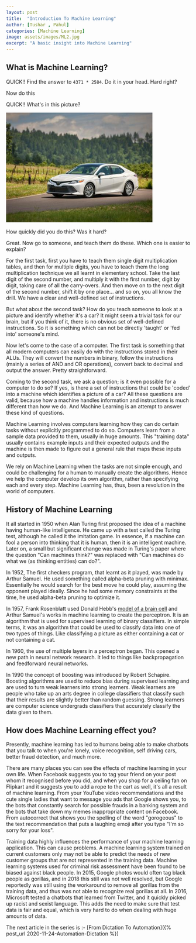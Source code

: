 ```yaml
---
layout: post
title:  "Introduction To Machine Learning"
author: [Tushar , Pahul]
categories: [Machine Learning]
image: assets/images/ML2.jpg
excerpt: "A basic insight into Machine Learning"
---
```


## What is Machine Learning? 





QUICK!! Find the answer to `4371 * 2584`. Do it in your head. Hard right? 

 

Now do this 

 

QUICK!! What's in this picture? 

 

![](../assets/images/MLcar.jpg)

 

How quickly did you do this? Was it hard? 

 

Great. Now go to someone, and teach them do these. Which one is easier to explain? 

 

For the first task, first you have to teach them single digit multiplication tables, and then for multiple digits, you have to teach them the long multiplication technique we all learnt in elementary school. Take the last digit of the second number, and multiply it with the first number, digit by digit, taking care of all the carry-overs. And then move on to the next digit of the second number, shift it by one place… and so on, you all know the drill. We have a clear and well-defined set of instructions. 

 

But what about the second task? How do you teach someone to look at a picture and identify whether it's a car? It might seem a trivial task for our brain, but if you think of it, there is no obvious set of well-defined instructions. So it is something which can not be directly 'taught' or 'fed into' someone's mind. 

 

Now let's come to the case of a computer. The first task is something that all modern computers can easily do with the instructions stored in their ALUs. They will convert the numbers in binary, follow the instructions (mainly a series of AND and OR operations), convert back to decimal and output the answer. Pretty straightforward. 

 

Coming to the second task, we ask a question; is it even possible for a computer to do so? If yes, is there a set of instructions that could be 'coded' into a machine which identifies a picture of a car? All these questions are valid, because how a machine handles information and instructions is much different than how we do. And Machine Learning is an attempt to answer these kind of questions. 

 

Machine Learning involves computers learning how they can do certain tasks without explicitly programmed to do so. Computers learn from a sample data provided to them, usually in huge amounts. This "training data" usually contains example inputs and their expected outputs and the machine is then made to figure out a general rule that maps these inputs and outputs. 

 

We rely on Machine Learning when the tasks are not simple enough, and could be challenging for a human to manually create the algorithms. Hence we help the computer develop its own algorithm, rather than specifying each and every step. Machine Learning has, thus, been a revolution in the world of computers. 

 

## History of Machine Learning 

 

It all started in 1950 when Alan Turing first proposed the idea of a machine having human-like intelligence. He came up with a test called the Turing test, although he called it the imitation game. In essence, if a machine can fool a person into thinking that it is human, then it is an intelligent machine. Later on, a small but significant change was made in Turing's paper where the question "Can machines think?" was replaced with "Can machines do what we (as thinking entities) can do?". 

 

In 1952, The first checkers program, that learnt as it played, was made by Arthur Samuel. He used something called alpha-beta pruning with minimax. Essentially he would search for the best move he could play, assuming the opponent played ideally. Since he had some memory constraints at the time, he used alpha-beta pruning to optimize it. 

 

In 1957, Frank Rosenblatt used Donald Hebb's [model of a brain cell](http://s-f-walker.org.uk/pubsebooks/pdfs/The_Organization_of_Behavior-Donald_O._Hebb.pdf)  and Arthur Samuel's works in machine learning to create the perceptron. It is an algorithm that is used for supervised learning of binary classifiers. In simple terms, it was an algorithm that could be used to classify data into one of two types of things. Like classifying a picture as either containing a cat or not containing a cat. 

 

In 1960, the use of multiple layers in a perceptron began. This opened a new path in neural network research. It led to things like backpropagation and feedforward neural networks. 

 

In 1990 the concept of boosting was introduced by Robert Schapire. Boosting algorithms are used to reduce bias during supervised learning and are used to turn weak learners into strong learners. Weak learners are people who take up an arts degree in college classifiers that classify such that their results are slightly better than random guessing. Strong learners are computer science undergrads classifiers that accurately classify the data given to them. 

 

## How does Machine Learning effect you? 

 

Presently, machine learning has led to humans being able to make chatbots that you talk to when you're lonely, voice recognition, self driving cars, better fraud detection, and much more. 

 

There are many places you can see the effects of machine learning in your own life. When Facebook suggests you to tag your friend on your post whom it recognised before you did, and when you shop for a ceiling fan on Flipkart and it suggests you to add a rope to the cart as well, it's all a result of machine learning. From your YouTube video recommendations and the cute single ladies that want to message you ads that Google shows you, to the bots that constantly search for possible frauds in a banking system and the bots that take down my memes inappropriate content on Facebook. From autocorrect that shows you the spelling of the word "gorogeous" to the text recommendation that puts a laughing emoji after you type "I'm so sorry for your loss". 

 

Training data highly influences the performance of your machine learning application. This can cause problems. A machine learning system trained on current customers only may not be able to predict the needs of new customer groups that are not represented in the training data. Machine learning systems used for criminal risk assessment have been found to be biased against black people. In 2015, Google photos would often tag black people as gorillas, and in 2018 this still was not well resolved, but Google reportedly was still using the workaround to remove all gorillas from the training data, and thus was not able to recognize real gorillas at all. In 2016, Microsoft tested a chatbots that learned from Twitter, and it quickly picked up racist and sexist language. This adds the need to make sure that test data is fair and equal, which is very hard to do when dealing with huge amounts of data. 


The next article in the series is :- [From Dictation To Automation]({% post_url 2020-11-24-Automation-Dictation %})